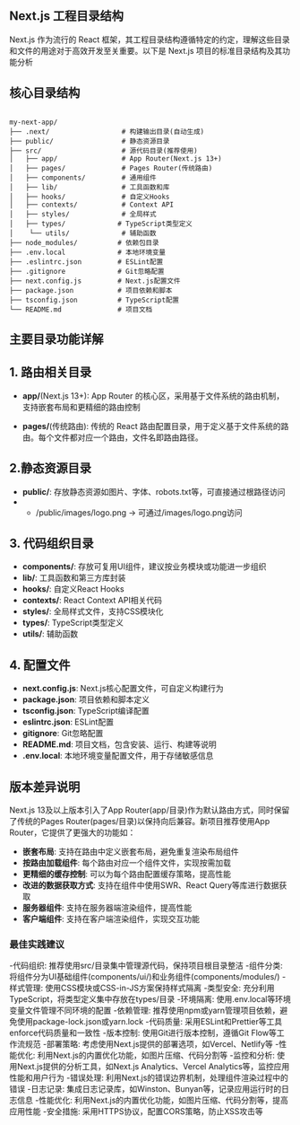 ## Next.js 工程目录结构
Next.js 作为流行的 React 框架，其工程目录结构遵循特定的约定，理解这些目录和文件的用途对于高效开发至关重要。以下是 Next.js 项目的标准目录结构及其功能分析

## 核心目录结构

``` text

my-next-app/
├── .next/                  # 构建输出目录(自动生成)
├── public/                 # 静态资源目录
├── src/                    # 源代码目录(推荐使用)
│   ├── app/                # App Router(Next.js 13+)
│   ├── pages/              # Pages Router(传统路由)
│   ├── components/         # 通用组件
│   ├── lib/                # 工具函数和库
│   ├── hooks/              # 自定义Hooks
│   ├── contexts/           # Context API
│   ├── styles/             # 全局样式
│   ├── types/             # TypeScript类型定义
│    └── utils/             # 辅助函数
├── node_modules/          # 依赖包目录
├── .env.local             # 本地环境变量
├── .eslintrc.json         # ESLint配置
├── .gitignore             # Git忽略配置
├── next.config.js         # Next.js配置文件
├── package.json           # 项目依赖和脚本
├── tsconfig.json          # TypeScript配置
└── README.md              # 项目文档

```
## 主要目录功能详解
## 1. 路由相关目录
- &zwnj;**app/‌**&zwnj;(Next.js 13+): App Router 的核心区，采用基于文件系统的路由机制，支持嵌套布局和更精细的路由控制

- &zwnj;**pages/‌**&zwnj;(传统路由): 传统的 React 路由配置目录，用于定义基于文件系统的路由。每个文件都对应一个路由，文件名即路由路径。

## 2.静态资源目录
- &zwnj;**public/‌‌**&zwnj;: 存放静态资源如图片、字体、robots.txt等，可直接通过根路径访问
- - /public/images/logo.png → 可通过/images/logo.png访问

## 3. 代码组织目录
- &zwnj;**components/‌**&zwnj;: 存放可复用UI组件，建议按业务模块或功能进一步组织
- &zwnj;**lib/‌**&zwnj;: 工具函数和第三方库封装
- &zwnj;**hooks/‌**&zwnj;: 自定义React Hooks
- &zwnj;**contexts/‌**&zwnj;: React Context API相关代码
- &zwnj;**styles/‌**&zwnj;: 全局样式文件，支持CSS模块化
- &zwnj;**types/‌**&zwnj;: TypeScript类型定义
- &zwnj;**utils/‌**&zwnj;: 辅助函数

## 4. 配置文件
- &zwnj;**next.config.js**&zwnj;: Next.js核心配置文件，可自定义构建行为
- &zwnj;**package.json**&zwnj;: 项目依赖和脚本定义
- &zwnj;**tsconfig.json**&zwnj;: TypeScript编译配置
- &zwnj;**eslintrc.json**&zwnj;: ESLint配置
- &zwnj;**gitignore**&zwnj;: Git忽略配置
- &zwnj;**README.md**&zwnj;: 项目文档，包含安装、运行、构建等说明
- &zwnj;**.env.local**&zwnj;: 本地环境变量配置文件，用于存储敏感信息

## 版本差异说明
Next.js 13及以上版本引入了App Router(app/目录)作为默认路由方式，同时保留了传统的Pages Router(pages/目录)以保持向后兼容。新项目推荐使用App Router，它提供了更强大的功能如：

- &zwnj;**嵌套布局**&zwnj;: 支持在路由中定义嵌套布局，避免重复渲染布局组件
- &zwnj;**按路由加载组件**&zwnj;: 每个路由对应一个组件文件，实现按需加载
- &zwnj;**更精细的缓存控制**&zwnj;: 可以为每个路由配置缓存策略，提高性能
- &zwnj;**改进的数据获取方式**&zwnj;: 支持在组件中使用SWR、React Query等库进行数据获取
- &zwnj;**服务器组件**&zwnj;: 支持在服务器端渲染组件，提高性能
- &zwnj;**客户端组件**&zwnj;: 支持在客户端渲染组件，实现交互功能
### &zwnj;最佳实践建议
-&zwnj;代码组织‌&zwnj;: 推荐使用src/目录集中管理源代码，保持项目根目录整洁
-&zwnj;组件分类‌&zwnj;: 将组件分为UI基础组件(components/ui/)和业务组件(components/modules/)
-&zwnj;样式管理‌&zwnj;: 使用CSS模块或CSS-in-JS方案保持样式隔离
-&zwnj;类型安全‌&zwnj;: 充分利用TypeScript，将类型定义集中存放在types/目录
-&zwnj;环境隔离‌&zwnj;: 使用.env.local等环境变量文件管理不同环境的配置
-&zwnj;依赖管理‌&zwnj;: 推荐使用npm或yarn管理项目依赖，避免使用package-lock.json或yarn.lock
-&zwnj;代码质量‌&zwnj;: 采用ESLint和Prettier等工具 enforce代码质量和一致性
-&zwnj;版本控制‌&zwnj;: 使用Git进行版本控制，遵循Git Flow等工作流规范
-&zwnj;部署策略‌&zwnj;: 考虑使用Next.js提供的部署选项，如Vercel、Netlify等
-&zwnj;性能优化‌&zwnj;: 利用Next.js的内置优化功能，如图片压缩、代码分割等
-&zwnj;监控和分析‌&zwnj;: 使用Next.js提供的分析工具，如Next.js Analytics、Vercel Analytics等，监控应用性能和用户行为
-&zwnj;错误处理‌&zwnj;: 利用Next.js的错误边界机制，处理组件渲染过程中的错误
-&zwnj;日志记录‌&zwnj;: 集成日志记录库，如Winston、Bunyan等，记录应用运行时的日志信息
-&zwnj;性能优化‌&zwnj;: 利用Next.js的内置优化功能，如图片压缩、代码分割等，提高应用性能
-&zwnj;安全措施‌&zwnj;: 采用HTTPS协议，配置CORS策略，防止XSS攻击等
